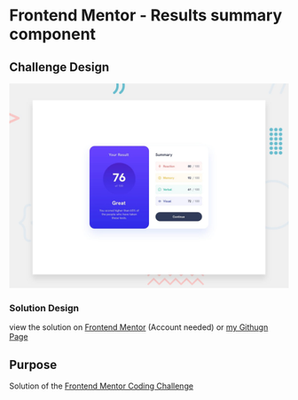 # Frontend Mentor - Results summary component

## Challenge Design

![Design preview for the Results summary component coding challenge](./design/desktop-preview.jpg)

### Solution Design
view the solution on [Frontend Mentor](https://www.frontendmentor.io/solutions/qrcode-challenge-with-html5-and-css3-KNwzwGK2PM) (Account needed) or [my Githugn Page](https://m1mmseen.github.io/frontendmentor-score-popup/)

## Purpose
Solution of the [Frontend Mentor Coding Challenge](https://www.frontendmentor.io/challenges/qr-code-component-iux_sIO_H)
